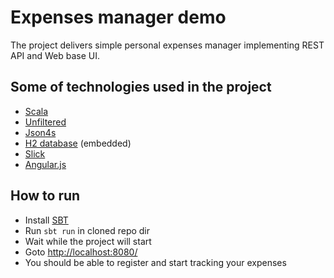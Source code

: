 # Expenses manager demo

The project delivers simple personal expenses manager
implementing REST API and Web base UI.

## Some of technologies used in the project

* [Scala]
* [Unfiltered]
* [Json4s]
* [H2 database][H2] (embedded)
* [Slick][Slick]
* [Angular.js][Angular]

## How to run

- Install [SBT]
- Run `sbt run` in cloned repo dir
- Wait while the project will start
- Goto [http://localhost:8080/][LocalApp]
- You should be able to register and start tracking your expenses

[Scala]:      http://www.scala-lang.org/
[Unfiltered]: http://unfiltered.databinder.net/Unfiltered.html
[Json4s]:     http://json4s.org/
[H2]:         http://www.h2database.com/html/main.html
[Angular]:    https://angularjs.org/
[Slick]:      http://slick.typesafe.com/
[SBT]:        http://www.scala-sbt.org/download.html
[LocalApp]:        http://localhost:8080/